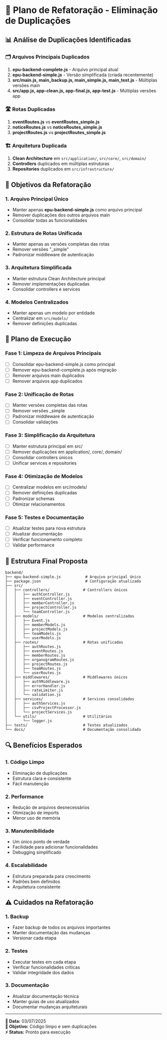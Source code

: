 # 🔧 Plano de Refatoração - Eliminação de Duplicações

## 📊 Análise de Duplicações Identificadas

### 🗂️ Arquivos Principais Duplicados

1. **epu-backend-complete.js** - Arquivo principal atual
2. **epu-backend-simple.js** - Versão simplificada (criada recentemente)
3. **src/main.js, main_backup.js, main_simple.js, main_test.js** - Múltiplas versões main
4. **src/app.js, app-clean.js, app-final.js, app-test.js** - Múltiplas versões app

### 🛣️ Rotas Duplicadas

1. **eventRoutes.js** vs **eventRoutes_simple.js**
2. **noticeRoutes.js** vs **noticeRoutes_simple.js**
3. **projectRoutes.js** vs **projectRoutes_simple.js**

### 🏗️ Arquitetura Duplicada

1. **Clean Architecture** em `src/application/`, `src/core/`, `src/domain/`
2. **Controllers** duplicados em múltiplas estruturas
3. **Repositories** duplicados em `src/infrastructure/`

## 🎯 Objetivos da Refatoração

### 1. **Arquivo Principal Único**

- Manter apenas **epu-backend-simple.js** como arquivo principal
- Remover duplicações dos outros arquivos main
- Consolidar todas as funcionalidades

### 2. **Estrutura de Rotas Unificada**

- Manter apenas as versões completas das rotas
- Remover versões "\_simple"
- Padronizar middleware de autenticação

### 3. **Arquitetura Simplificada**

- Manter estrutura Clean Architecture principal
- Remover implementações duplicadas
- Consolidar controllers e services

### 4. **Modelos Centralizados**

- Manter apenas um modelo por entidade
- Centralizar em `src/models/`
- Remover definições duplicadas

## 🚀 Plano de Execução

### Fase 1: Limpeza de Arquivos Principais

- [ ] Consolidar epu-backend-simple.js como principal
- [ ] Remover epu-backend-complete.js após migração
- [ ] Remover arquivos main duplicados
- [ ] Remover arquivos app duplicados

### Fase 2: Unificação de Rotas

- [ ] Manter versões completas das rotas
- [ ] Remover versões \_simple
- [ ] Padronizar middleware de autenticação
- [ ] Consolidar validações

### Fase 3: Simplificação da Arquitetura

- [ ] Manter estrutura principal em src/
- [ ] Remover duplicações em application/, core/, domain/
- [ ] Consolidar controllers únicos
- [ ] Unificar services e repositories

### Fase 4: Otimização de Modelos

- [ ] Centralizar modelos em src/models/
- [ ] Remover definições duplicadas
- [ ] Padronizar schemas
- [ ] Otimizar relacionamentos

### Fase 5: Testes e Documentação

- [ ] Atualizar testes para nova estrutura
- [ ] Atualizar documentação
- [ ] Verificar funcionamento completo
- [ ] Validar performance

## 📁 Estrutura Final Proposta

```
backend/
├── epu-backend-simple.js           # Arquivo principal único
├── package.json                    # Configuração atualizada
├── src/
│   ├── controllers/               # Controllers únicos
│   │   ├── authController.js
│   │   ├── eventController.js
│   │   ├── memberController.js
│   │   ├── projectController.js
│   │   └── teamController.js
│   ├── models/                    # Modelos centralizados
│   │   ├── Event.js
│   │   ├── memberModels.js
│   │   ├── projectModels.js
│   │   ├── teamModels.js
│   │   └── userModels.js
│   ├── routes/                    # Rotas unificadas
│   │   ├── authRoutes.js
│   │   ├── eventRoutes.js
│   │   ├── memberRoutes.js
│   │   ├── organogramRoutes.js
│   │   ├── projectRoutes.js
│   │   ├── teamRoutes.js
│   │   └── userRoutes.js
│   ├── middlewares/               # Middlewares únicos
│   │   ├── authMiddleware.js
│   │   ├── errorHandler.js
│   │   ├── rateLimiter.js
│   │   └── validation.js
│   ├── services/                  # Services consolidados
│   │   ├── authServices.js
│   │   ├── csvProjectProcessor.js
│   │   └── projectServices.js
│   └── utils/                     # Utilitários
│       └── logger.js
├── tests/                         # Testes atualizados
└── docs/                          # Documentação consolidada
```

## 🔍 Benefícios Esperados

### 1. **Código Limpo**

- Eliminação de duplicações
- Estrutura clara e consistente
- Fácil manutenção

### 2. **Performance**

- Redução de arquivos desnecessários
- Otimização de imports
- Menor uso de memória

### 3. **Manutenibilidade**

- Um único ponto de verdade
- Facilidade para adicionar funcionalidades
- Debugging simplificado

### 4. **Escalabilidade**

- Estrutura preparada para crescimento
- Padrões bem definidos
- Arquitetura consistente

## ⚠️ Cuidados na Refatoração

### 1. **Backup**

- Fazer backup de todos os arquivos importantes
- Manter documentação das mudanças
- Versionar cada etapa

### 2. **Testes**

- Executar testes em cada etapa
- Verificar funcionalidades críticas
- Validar integridade dos dados

### 3. **Documentação**

- Atualizar documentação técnica
- Manter guias de uso atualizados
- Documentar mudanças arquiteturais

---

**📅 Data:** 03/07/2025  
**🎯 Objetivo:** Código limpo e sem duplicações  
**⚡ Status:** Pronto para execução
